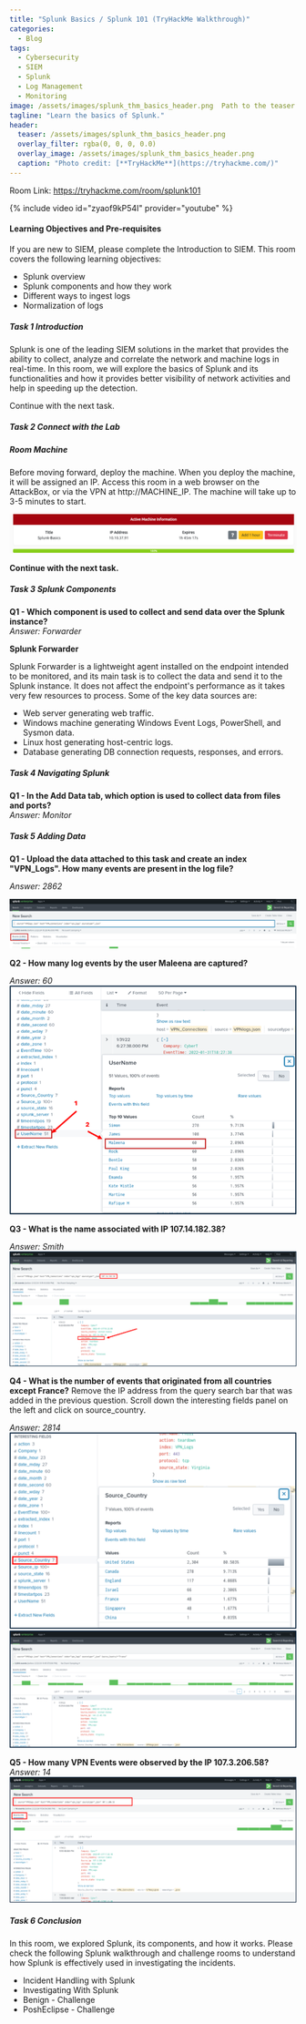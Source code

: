 ```yaml
---
title: "Splunk Basics / Splunk 101 (TryHackMe Walkthrough)"
categories:
  - Blog
tags:
  - Cybersecurity
  - SIEM
  - Splunk
  - Log Management
  - Monitoring
image: /assets/images/splunk_thm_basics_header.png  Path to the teaser image
tagline: "Learn the basics of Splunk."
header:
  teaser: /assets/images/splunk_thm_basics_header.png
  overlay_filter: rgba(0, 0, 0, 0.0)
  overlay_image: /assets/images/splunk_thm_basics_header.png
  caption: "Photo credit: [**TryHackMe**](https://tryhackme.com/)"
---
```



Room Link:  <a href="https://tryhackme.com/room/splunk101" target="_blank" rel="noopener noreferrer"> https://tryhackme.com/room/splunk101</a>


 {% include video id="zyaof9kP54I" provider="youtube" %}

<h4>Learning Objectives and Pre-requisites</h4>
If you are new to SIEM, please complete the Introduction to SIEM. This room covers the following learning objectives:
<ul>
	<li>Splunk overview</li>
	<li>Splunk components and how they work</li>
	<li>Different ways to ingest logs</li>
    <li>Normalization of logs</li>
</ul>

<h5>Task 1 Introduction </h5>
Splunk is one of the leading SIEM solutions in the market that provides the ability to collect, analyze and correlate the network and machine logs in real-time. In this room, we will explore the basics of Splunk and its functionalities and how it provides better visibility of network activities and help in speeding up the detection.<br>


Continue with the next task.

<h5>Task 2 Connect with the Lab </h5>

<h5>Room Machine </h5>

Before moving forward, deploy the machine. When you deploy the machine, it will be assigned an IP. Access this room in a web browser on the AttackBox, or via the VPN at http://MACHINE_IP. The machine will take up to 3-5 minutes to start.

<img src="/assets/images/Splunk-THM_machine_ip.png">

<b>Continue with the next task. </b> <br>

<h5>Task 3 Splunk Components </h5>


<b>Q1 - Which component is used to collect and send data over the Splunk instance?</b><br>
<em> Answer: Forwarder</em>

<b>Splunk Forwarder</b>

Splunk Forwarder is a lightweight agent installed on the endpoint intended to be monitored, and its main task is to collect the data and send it to the Splunk instance. It does not affect the endpoint's performance as it takes very few resources to process. Some of the key data sources are:
<ul>
<li>Web server generating web traffic.</li>
<li>Windows machine generating Windows Event Logs, PowerShell, and Sysmon data. </li>
<li>Linux host generating host-centric logs. </li>
<li>Database generating DB connection requests, responses, and errors.</li>
</ul>

<h5>Task 4 Navigating Splunk </h5>

<b>Q1 - In the Add Data tab, which option is used to collect data from files and ports?</b><br>
<em> Answer: Monitor</em>


<h5>Task 5 Adding Data </h5>

<b>Q1 - Upload the data attached to this task and create an index "VPN_Logs". How many events are present in the log file?</b>

<em>Answer: 2862</em>

<img src="/assets/images/splunk_thm_basics_q1events.png">



<b>Q2 - How many log events by the user Maleena are captured?</b>

<em>Answer: 60</em>
<img src="/assets/images/splunk_thm_basics_q2user.png">



<b>Q3 - What is the name associated with IP 107.14.182.38?</b>

<em>Answer: Smith</em>
<img src="/assets/images/splunk_thm_basics_q3IP.png">


<b>Q4 - What is the number of events that originated from all countries except France?</b>
Remove the IP address from the query search bar that was added in the previous question.
Scroll down the interesting fields panel on the left and click on source_country. 

<em>Answer: 2814</em>
<img src="/assets/images/splunk_thm_basics_q4countries.png">
<img src="/assets/images/splunk_thm_basics_q4countries2.png">




<b>Q5 - How many VPN Events were observed by the IP 107.3.206.58?</b><br>
<em>Answer: 14</em>
<img src="/assets/images/splunk_thm_basics_q5IP2.png">


<h5>Task 6 Conclusion </h5>

In this room, we explored Splunk, its components, and how it works. Please check the following Splunk walkthrough and challenge rooms to understand how Splunk is effectively used in investigating the incidents.
<ul>
<li>Incident Handling with Splunk</li>
<li>Investigating With Splunk</li>
<li>Benign - Challenge</li>
<li>PoshEclipse - Challenge</li>
</ul>